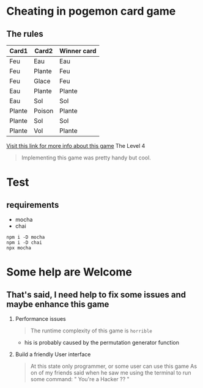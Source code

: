# Cheating in pogemon card game

## The rules

|**Card1** |**Card2**|**Winner card**|
|----------|---------|---------------|
| Feu | Eau | Eau |
|Feu | Plante   | Feu  |
|Feu | Glace    | Feu |
|Eau | Plante   | Plante |
|Eau | Sol      | Sol |
|Plante | Poison | Plante |
|Plante | Sol    | Sol |
|Plante | Vol    | Plante |

[Visit this link for more info about this game](https://www.isograd-testingservices.com/FR/solutions-challenges-de-code?cts_id=63&reg_typ_id=2&que_str_id=&rtn_pag=https%3A%2F%2Fwww.isograd-testingservices.com%2F%2FFR%2Fsolutions-challenges-de-code%3Fcts_id%3D82#)
The Level 4

> Implementing this game was pretty handy but cool.

# Test

## requirements

+ mocha
+ chai

```
npm i -D mocha
npm i -D chai
npx mocha
```

# Some help are Welcome

## That's said, I need help to fix some issues and maybe enhance this game

1. Performance issues
    >The runtime complexity of this game is `horrible`
    + his is probably caused by the permutation generator function

2. Build a friendly User interface
    > At this state only programmer, or some user can use this game
    As on of my friends said when he saw me using the terminal to run some command:
    " You're a Hacker ?? "
